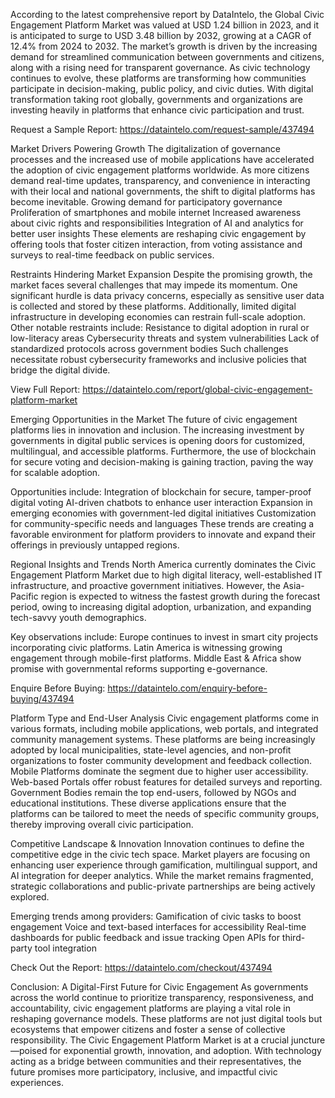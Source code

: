 According to the latest comprehensive report by DataIntelo, the Global Civic Engagement Platform Market was valued at USD 1.24 billion in 2023, and it is anticipated to surge to USD 3.48 billion by 2032, growing at a CAGR of 12.4% from 2024 to 2032. The market’s growth is driven by the increasing demand for streamlined communication between governments and citizens, along with a rising need for transparent governance.
As civic technology continues to evolve, these platforms are transforming how communities participate in decision-making, public policy, and civic duties. With digital transformation taking root globally, governments and organizations are investing heavily in platforms that enhance civic participation and trust.

Request a Sample Report: https://dataintelo.com/request-sample/437494

Market Drivers Powering Growth
The digitalization of governance processes and the increased use of mobile applications have accelerated the adoption of civic engagement platforms worldwide. As more citizens demand real-time updates, transparency, and convenience in interacting with their local and national governments, the shift to digital platforms has become inevitable.
Growing demand for participatory governance
Proliferation of smartphones and mobile internet
Increased awareness about civic rights and responsibilities
Integration of AI and analytics for better user insights
These elements are reshaping civic engagement by offering tools that foster citizen interaction, from voting assistance and surveys to real-time feedback on public services.

Restraints Hindering Market Expansion
Despite the promising growth, the market faces several challenges that may impede its momentum. One significant hurdle is data privacy concerns, especially as sensitive user data is collected and stored by these platforms. Additionally, limited digital infrastructure in developing economies can restrain full-scale adoption.
Other notable restraints include:
Resistance to digital adoption in rural or low-literacy areas
Cybersecurity threats and system vulnerabilities
Lack of standardized protocols across government bodies
Such challenges necessitate robust cybersecurity frameworks and inclusive policies that bridge the digital divide.

View Full Report: https://dataintelo.com/report/global-civic-engagement-platform-market

Emerging Opportunities in the Market
The future of civic engagement platforms lies in innovation and inclusion. The increasing investment by governments in digital public services is opening doors for customized, multilingual, and accessible platforms. Furthermore, the use of blockchain for secure voting and decision-making is gaining traction, paving the way for scalable adoption.

Opportunities include:
Integration of blockchain for secure, tamper-proof digital voting
AI-driven chatbots to enhance user interaction
Expansion in emerging economies with government-led digital initiatives
Customization for community-specific needs and languages
These trends are creating a favorable environment for platform providers to innovate and expand their offerings in previously untapped regions.

Regional Insights and Trends
North America currently dominates the Civic Engagement Platform Market due to high digital literacy, well-established IT infrastructure, and proactive government initiatives. However, the Asia-Pacific region is expected to witness the fastest growth during the forecast period, owing to increasing digital adoption, urbanization, and expanding tech-savvy youth demographics.

Key observations include:
Europe continues to invest in smart city projects incorporating civic platforms.
Latin America is witnessing growing engagement through mobile-first platforms.
Middle East & Africa show promise with governmental reforms supporting e-governance.

Enquire Before Buying: https://dataintelo.com/enquiry-before-buying/437494

Platform Type and End-User Analysis
Civic engagement platforms come in various formats, including mobile applications, web portals, and integrated community management systems. These platforms are being increasingly adopted by local municipalities, state-level agencies, and non-profit organizations to foster community development and feedback collection.
Mobile Platforms dominate the segment due to higher user accessibility.
Web-based Portals offer robust features for detailed surveys and reporting.
Government Bodies remain the top end-users, followed by NGOs and educational institutions.
These diverse applications ensure that the platforms can be tailored to meet the needs of specific community groups, thereby improving overall civic participation.

Competitive Landscape & Innovation
Innovation continues to define the competitive edge in the civic tech space. Market players are focusing on enhancing user experience through gamification, multilingual support, and AI integration for deeper analytics. While the market remains fragmented, strategic collaborations and public-private partnerships are being actively explored.

Emerging trends among providers:
Gamification of civic tasks to boost engagement
Voice and text-based interfaces for accessibility
Real-time dashboards for public feedback and issue tracking
Open APIs for third-party tool integration

Check Out the Report: https://dataintelo.com/checkout/437494

Conclusion: A Digital-First Future for Civic Engagement
As governments across the world continue to prioritize transparency, responsiveness, and accountability, civic engagement platforms are playing a vital role in reshaping governance models. These platforms are not just digital tools but ecosystems that empower citizens and foster a sense of collective responsibility.
The Civic Engagement Platform Market is at a crucial juncture—poised for exponential growth, innovation, and adoption. With technology acting as a bridge between communities and their representatives, the future promises more participatory, inclusive, and impactful civic experiences.

